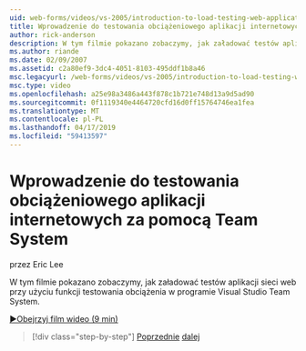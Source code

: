 ```yaml
---
uid: web-forms/videos/vs-2005/introduction-to-load-testing-web-applications-with-team-system
title: Wprowadzenie do testowania obciążeniowego aplikacji internetowych za pomocą systemu Team | Dokumentacja firmy Microsoft
author: rick-anderson
description: W tym filmie pokazano zobaczymy, jak załadować testów aplikacji sieci web przy użyciu funkcji testowania obciążenia w programie Visual Studio Team System.
ms.author: riande
ms.date: 02/09/2007
ms.assetid: c2a80ef9-3dc4-4051-8103-495ddf1b8a46
msc.legacyurl: /web-forms/videos/vs-2005/introduction-to-load-testing-web-applications-with-team-system
msc.type: video
ms.openlocfilehash: a25e98a3486a443f878c1b721e748d13a9d5ad90
ms.sourcegitcommit: 0f1119340e4464720cfd16d0ff15764746ea1fea
ms.translationtype: MT
ms.contentlocale: pl-PL
ms.lasthandoff: 04/17/2019
ms.locfileid: "59413597"
---
```

# <a name="introduction-to-load-testing-web-applications-with-team-system"></a>Wprowadzenie do testowania obciążeniowego aplikacji internetowych za pomocą Team System

przez Eric Lee

W tym filmie pokazano zobaczymy, jak załadować testów aplikacji sieci web przy użyciu funkcji testowania obciążenia w programie Visual Studio Team System.

[&#9654;Obejrzyj film wideo (9 min)](https://channel9.msdn.com/Blogs/ASP-NET-Site-Videos/introduction-to-load-testing-web-applications-with-team-system)

> [!div class="step-by-step"]
> [Poprzednie](introduction-to-testing-web-applications-with-team-system.md)
> [dalej](introduction-to-manual-testing-with-team-system.md)
